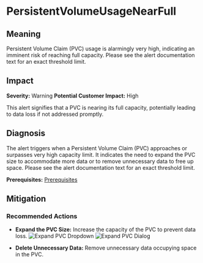 # PersistentVolumeUsageNearFull

## Meaning

Persistent Volume Claim (PVC) usage is alarmingly very high,
indicating an imminent risk of reaching full capacity.
Please see the alert documentation text for an exact threshold limit.

## Impact

**Severity:** Warning
**Potential Customer Impact:** High

This alert signifies that a PVC is nearing its full capacity, potentially
leading to data loss if not addressed promptly.

## Diagnosis

The alert triggers when a Persistent Volume Claim (PVC) approaches or surpasses
very high capacity limit. It indicates the need to expand the PVC size to
accommodate more data or to remove unnecessary data to free up space.
Please see the alert documentation text for an exact threshold limit.

**Prerequisites:** [Prerequisites](helpers/diagnosis.md)

## Mitigation

### Recommended Actions

- **Expand the PVC Size:** Increase the capacity of the PVC to prevent data loss.
  ![Expand PVC Dropdown](helpers/screenshots/expand-pvc-dropdown.png)
  ![Expand PVC Dialog](helpers/screenshots/expand-pvc-dialog.png)
  
- **Delete Unnecessary Data:** Remove unnecessary data occupying space in the PVC.
